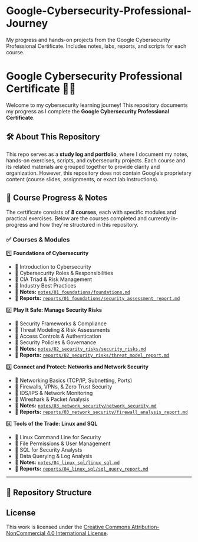 # Google-Cybersecurity-Professional-Journey
My progress and hands-on projects from the Google Cybersecurity Professional Certificate. Includes notes, labs, reports, and scripts for each course.

# Google Cybersecurity Professional Certificate 🚀🔐  

Welcome to my cybersecurity learning journey! This repository documents my progress as I complete the **Google Cybersecurity Professional Certificate**.  

## 🛠 About This Repository  
This repo serves as a **study log and portfolio**, where I document my notes, hands-on exercises, scripts, and cybersecurity projects. Each course and its related materials are grouped together to provide clarity and organization. However, this repository does not contain Google’s proprietary content (course slides, assignments, or exact lab instructions).

## 📌 Course Progress & Notes  
The certificate consists of **8 courses**, each with specific modules and practical exercises. Below are the courses completed and currently in-progress and how they're structured in this repository.

### ✅ **Courses & Modules**  

1️⃣ **Foundations of Cybersecurity**  
   - 🔹 Introduction to Cybersecurity  
   - 🔹 Cybersecurity Roles & Responsibilities  
   - 🔹 CIA Triad & Risk Management  
   - 🔹 Industry Best Practices  
   - 📄 **Notes:** [`notes/01_foundations/foundations.md`](notes/01_foundations/foundations.md)  
   - 📝 **Reports:** [`reports/01_foundations/security_assessment_report.md`](reports/01_foundations/security_assessment_report.md)  

2️⃣ **Play It Safe: Manage Security Risks**  
   - 🔹 Security Frameworks & Compliance  
   - 🔹 Threat Modeling & Risk Assessments  
   - 🔹 Access Controls & Authentication  
   - 🔹 Security Policies & Governance  
   - 📄 **Notes:** [`notes/02_security_risks/security_risks.md`](notes/02_security_risks/security_risks.md)  
   - 📝 **Reports:** [`reports/02_security_risks/threat_model_report.md`](reports/02_security_risks/threat_model_report.md)  

3️⃣ **Connect and Protect: Networks and Network Security**  
   - 🔹 Networking Basics (TCP/IP, Subnetting, Ports)  
   - 🔹 Firewalls, VPNs, & Zero Trust Security  
   - 🔹 IDS/IPS & Network Monitoring  
   - 🔹 Wireshark & Packet Analysis  
   - 📄 **Notes:** [`notes/03_network_security/network_security.md`](notes/03_network_security/network_security.md)  
   - 📝 **Reports:** [`reports/03_network_security/firewall_analysis_report.md`](reports/03_network_security/firewall_analysis_report.md)  

4️⃣ **Tools of the Trade: Linux and SQL**  
   - 🔹 Linux Command Line for Security  
   - 🔹 File Permissions & User Management  
   - 🔹 SQL for Security Analysts  
   - 🔹 Data Querying & Log Analysis  
   - 📄 **Notes:** [`notes/04_linux_sql/linux_sql.md`](notes/04_linux_sql/linux_sql.md)  
   - 📝 **Reports:** [`reports/04_linux_sql/sql_query_report.md`](reports/04_linux_sql/sql_query_report.md)  


---

## 📂 Repository Structure  


## License  
This work is licensed under the [Creative Commons Attribution-NonCommercial 4.0 International License](https://creativecommons.org/licenses/by-nc/4.0/).
